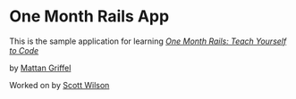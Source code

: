 # One Month Rails App
This is the sample application for learning
[*One Month Rails: Teach Yourself to Code*](http://onemonthrails.com)

by [Mattan Griffel](http://mattangriffel.com)

Worked on by [Scott Wilson](http://skyntcntrl.net)